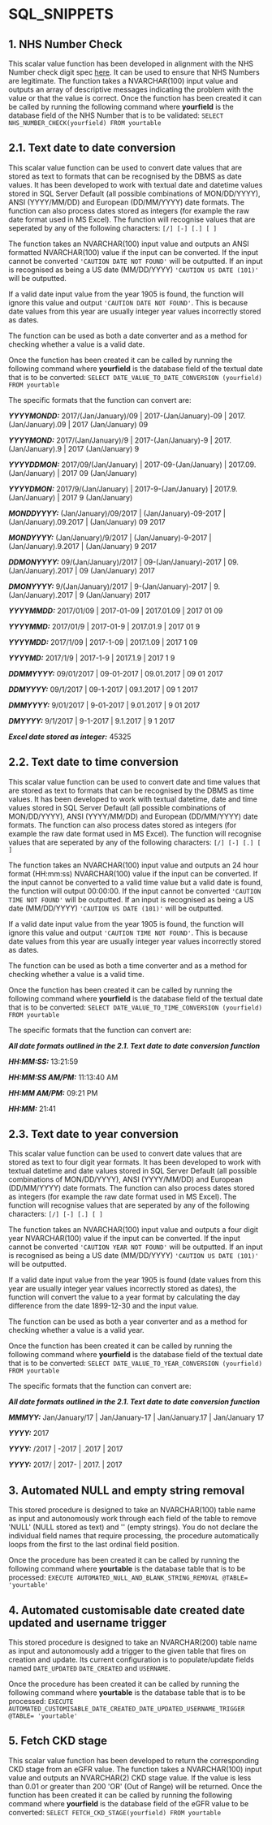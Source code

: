 # SQL_SNIPPETS

## 1. NHS Number Check
This scalar value function has been developed in alignment with the NHS Number check digit spec [here](http://www.datadictionary.nhs.uk/version2/data_dictionary/data_field_notes/n/nhs_number_de.asp?shownav=0).  It can be used to ensure that NHS Numbers are legitimate.  The function takes a NVARCHAR(100) input value and outputs an array of descriptive messages indicating the problem with the value or that the value is correct.  Once the function has been created it can be called by running the following command where **yourfield** is the database field of the NHS Number that is to be validated: 
```SELECT NHS_NUMBER_CHECK(yourfield) FROM yourtable```

## 2.1. Text date to date conversion
This scalar value function can be used to convert date values that are stored as text to formats that can be recognised by the DBMS as date values.  It has been developed to work with textual date and datetime values stored in SQL Server Default (all possible combinations of MON/DD/YYYY), ANSI (YYYY/MM/DD) and European (DD/MM/YYYY) date formats.  The function can also process dates stored as integers (for example the raw date format used in MS Excel).  The function will recognise values that are seperated by any of the following characters: ```[/] [-] [.] [ ]```  

The function takes an NVARCHAR(100) input value and outputs an ANSI formatted NVARCHAR(100) value if the input can be converted. If the input cannot be converted ```'CAUTION DATE NOT FOUND'``` will be outputted. If an input is recognised as being a US date (MM/DD/YYYY) ```'CAUTION US DATE (101)'``` will be outputted.

If a valid date input value from the year 1905 is found, the function will ignore this value and output ```'CAUTION DATE NOT FOUND'```.  This is because date values from this year are usually integer year values incorrectly stored as dates.

The function can be used as both a date converter and as a method for checking whether a value is a valid date.  

Once the function has been created it can be called by running the following command where **yourfield** is the database field of the textual date that is to be converted: 
```SELECT DATE_VALUE_TO_DATE_CONVERSION (yourfield) FROM yourtable```  

The specific formats that the function can convert are:

***YYYYMONDD:*** 2017/(Jan/January)/09 | 2017-(Jan/January)-09 | 2017.(Jan/January).09 | 2017 (Jan/January) 09 

***YYYYMOND:*** 2017/(Jan/January)/9 | 2017-(Jan/January)-9 | 2017.(Jan/January).9 | 2017 (Jan/January) 9 

***YYYYDDMON:*** 2017/09/(Jan/January) | 2017-09-(Jan/January) | 2017.09.(Jan/January) | 2017 09 (Jan/January) 

***YYYYDMON:*** 2017/9/(Jan/January) | 2017-9-(Jan/January) | 2017.9.(Jan/January) | 2017 9 (Jan/January) 

***MONDDYYYY:*** (Jan/January)/09/2017 | (Jan/January)-09-2017 | (Jan/January).09.2017 | (Jan/January) 09 2017 

***MONDYYYY:*** (Jan/January)/9/2017 | (Jan/January)-9-2017 | (Jan/January).9.2017 | (Jan/January) 9 2017 

***DDMONYYYY:*** 09/(Jan/January)/2017 | 09-(Jan/January)-2017 | 09.(Jan/January).2017 | 09 (Jan/January) 2017 

***DMONYYYY:*** 9/(Jan/January)/2017 | 9-(Jan/January)-2017 | 9.(Jan/January).2017 | 9 (Jan/January) 2017 

***YYYYMMDD:*** 2017/01/09 | 2017-01-09 | 2017.01.09 | 2017 01 09 

***YYYYMMD:*** 2017/01/9 | 2017-01-9 | 2017.01.9 | 2017 01 9 

***YYYYMDD:*** 2017/1/09 | 2017-1-09 | 2017.1.09 | 2017 1 09 

***YYYYMD:*** 2017/1/9 | 2017-1-9 | 2017.1.9 | 2017 1 9 

***DDMMYYYY:*** 09/01/2017 | 09-01-2017 | 09.01.2017 | 09 01 2017 

***DDMYYYY:*** 09/1/2017 | 09-1-2017 | 09.1.2017 | 09 1 2017 

***DMMYYYY:*** 9/01/2017 | 9-01-2017 | 9.01.2017 | 9 01 2017 

***DMYYYY:*** 9/1/2017 | 9-1-2017 | 9.1.2017 | 9 1 2017 

***Excel date stored as integer:*** 45325

## 2.2. Text date to time conversion
This scalar value function can be used to convert date and time values that are stored as text to formats that can be recognised by the DBMS as time values.  It has been developed to work with textual datetime, date and time values stored in SQL Server Default (all possible combinations of MON/DD/YYYY), ANSI (YYYY/MM/DD) and European (DD/MM/YYYY) date formats.    The function can also process dates stored as integers (for example the raw date format used in MS Excel).  The function will recognise values that are seperated by any of the following characters: ```[/] [-] [.] [ ]```  

The function takes an NVARCHAR(100) input value and outputs an 24 hour format	(HH:mm:ss) NVARCHAR(100) value if the input can be converted. If the input cannot be converted to a valid time value but a valid date is found, the function will output 00:00:00. If the input cannot be converted ```'CAUTION TIME NOT FOUND'``` will be outputted. If an input is recognised as being a US date (MM/DD/YYYY) ```'CAUTION US DATE (101)'``` will be outputted.

If a valid date input value from the year 1905 is found, the function will ignore this value and output ```'CAUTION TIME NOT FOUND'```.  This is because date values from this year are usually integer year values incorrectly stored as dates.

The function can be used as both a time converter and as a method for checking whether a value is a valid time.  

Once the function has been created it can be called by running the following command where **yourfield** is the database field of the textual date that is to be converted: 
```SELECT DATE_VALUE_TO_TIME_CONVERSION (yourfield) FROM yourtable```  

The specific formats that the function can convert are:

***All date formats outlined in the 2.1. Text date to date conversion function***

***HH:MM:SS:*** 13:21:59

***HH:MM:SS AM/PM:*** 11:13:40 AM

***HH:MM AM/PM:*** 09:21 PM

***HH:MM:*** 21:41

## 2.3. Text date to year conversion
This scalar value function can be used to convert date values that are stored as text to four digit year formats.  It has been developed to work with textual datetime and date values stored in SQL Server Default (all possible combinations of MON/DD/YYYY), ANSI (YYYY/MM/DD) and European (DD/MM/YYYY) date formats.  The function can also process dates stored as integers (for example the raw date format used in MS Excel).  The function will recognise values that are seperated by any of the following characters: ```[/] [-] [.] [ ]```  

The function takes an NVARCHAR(100) input value and outputs a four digit year NVARCHAR(100) value if the input can be converted. If the input cannot be converted ```'CAUTION YEAR NOT FOUND'``` will be outputted. If an input is recognised as being a US date (MM/DD/YYYY) ```'CAUTION US DATE (101)'``` will be outputted.

If a valid date input value from the year 1905 is found (date values from this year are usually integer year values incorrectly stored as dates), the function will convert the value to a year format by calculating the day difference from the date 1899-12-30 and the input value.

The function can be used as both a year converter and as a method for checking whether a value is a valid year.  

Once the function has been created it can be called by running the following command where **yourfield** is the database field of the textual date that is to be converted: 
```SELECT DATE_VALUE_TO_YEAR_CONVERSION (yourfield) FROM yourtable```  

The specific formats that the function can convert are:

***All date formats outlined in the 2.1. Text date to date conversion function***

***MMMYY:*** Jan/January/17 | Jan/January-17 | Jan/January.17 | Jan/January 17

***YYYY:*** 2017

***YYYY:*** /2017 | -2017 | .2017 |  2017

***YYYY:*** 2017/ | 2017- | 2017. | 2017 

## 3. Automated NULL and empty string removal
This stored procedure is designed to take an NVARCHAR(100) table name as input and autonomously work through each field of the table to remove 'NULL' (NULL stored as text) and '' (empty strings).  You do not declare the individual field names that require processing, the procedure automatically loops from the first to the last ordinal field position.

Once the procedure has been created it can be called by running the following command where **yourtable** is the database table that is to be processed: 
```EXECUTE AUTOMATED_NULL_AND_BLANK_STRING_REMOVAL @TABLE= 'yourtable'``` 

## 4. Automated customisable date created date updated and username trigger
This stored procedure is designed to take an NVARCHAR(200) table name as input and autonomously add a trigger to the given table that fires on creation and update.  Its current configuration is to populate/update fields named ```DATE_UPDATED``` ```DATE_CREATED``` and ```USERNAME```. 

Once the procedure has been created it can be called by running the following command where **yourtable** is the database table that is to be processed: 
```EXECUTE AUTOMATED_CUSTOMISABLE_DATE_CREATED_DATE_UPDATED_USERNAME_TRIGGER @TABLE= 'yourtable'``` 

## 5. Fetch CKD stage
This scalar value function has been developed to return the corresponding CKD stage from an eGFR value.  The function takes a NVARCHAR(100) input value and outputs an NVARCHAR(2) CKD stage value.  If the value is less than 0.01 or greater than 200 'OR' (Out of Range) will be returned.  Once the function has been created it can be called by running the following command where **yourfield** is the database field of the eGFR value to be converted: 
```SELECT FETCH_CKD_STAGE(yourfield) FROM yourtable```



